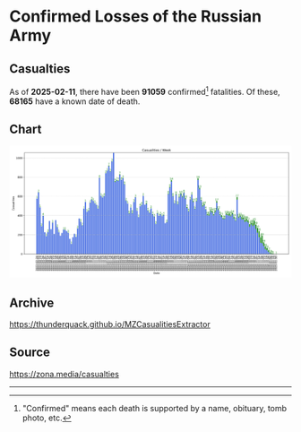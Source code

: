 
# Confirmed Losses of the Russian Army

## Casualties

As of **2025-02-11**, there have been **91059** confirmed[^1] fatalities.
Of these, **68165** have a known date of death.

## Chart

![7-Day Intervals Bar Chart](./docs/7days.svg)

## Archive

https://thunderquack.github.io/MZCasualitiesExtractor

## Source

https://zona.media/casualties

---

[^1]: "Confirmed" means each death is supported by a name, obituary, tomb photo, etc.
